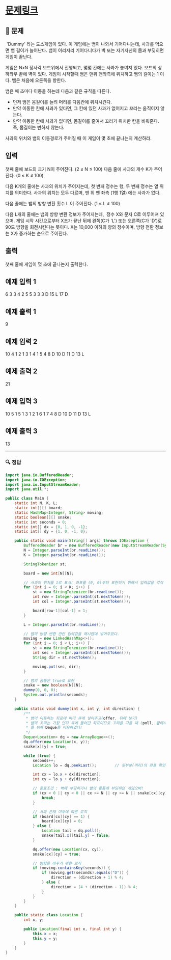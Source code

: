 # [문제링크](https://www.acmicpc.net/problem/3190)

## 📝 문제

 'Dummy' 라는 도스게임이 있다. 이 게임에는 뱀이 나와서 기어다니는데, 사과를 먹으면 뱀 길이가 늘어난다. 뱀이 이리저리 기어다니다가 벽 또는 자기자신의 몸과 부딪히면 게임이 끝난다.

게임은 NxN 정사각 보드위에서 진행되고, 몇몇 칸에는 사과가 놓여져 있다. 보드의 상하좌우 끝에 벽이 있다. 게임이 시작할때 뱀은 맨위 맨좌측에 위치하고 뱀의 길이는 1 이다. 뱀은 처음에 오른쪽을 향한다.

뱀은 매 초마다 이동을 하는데 다음과 같은 규칙을 따른다.

-   먼저 뱀은 몸길이를 늘려 머리를 다음칸에 위치시킨다.
-   만약 이동한 칸에 사과가 있다면, 그 칸에 있던 사과가 없어지고 꼬리는 움직이지 않는다.
-   만약 이동한 칸에 사과가 없다면, 몸길이를 줄여서 꼬리가 위치한 칸을 비워준다. 즉, 몸길이는 변하지 않는다.

사과의 위치와 뱀의 이동경로가 주어질 때 이 게임이 몇 초에 끝나는지 계산하라.

## 입력

첫째 줄에 보드의 크기 N이 주어진다. (2 ≤ N ≤ 100) 다음 줄에 사과의 개수 K가 주어진다. (0 ≤ K ≤ 100)

다음 K개의 줄에는 사과의 위치가 주어지는데, 첫 번째 정수는 행, 두 번째 정수는 열 위치를 의미한다. 사과의 위치는 모두 다르며, 맨 위 맨 좌측 (1행 1열) 에는 사과가 없다.

다음 줄에는 뱀의 방향 변환 횟수 L 이 주어진다. (1 ≤ L ≤ 100)

다음 L개의 줄에는 뱀의 방향 변환 정보가 주어지는데,  정수 X와 문자 C로 이루어져 있으며. 게임 시작 시간으로부터 X초가 끝난 뒤에 왼쪽(C가 'L') 또는 오른쪽(C가 'D')로 90도 방향을 회전시킨다는 뜻이다. X는 10,000 이하의 양의 정수이며, 방향 전환 정보는 X가 증가하는 순으로 주어진다.

## 출력

첫째 줄에 게임이 몇 초에 끝나는지 출력한다.

## 예제 입력 1 

6
3
3 4
2 5
5 3
3
3 D
15 L
17 D

## 예제 출력 1

9

## 예제 입력 2 

10
4
1 2
1 3
1 4
1 5
4
8 D
10 D
11 D
13 L

## 예제 출력 2 

21

## 예제 입력 3

10
5
1 5
1 3
1 2
1 6
1 7
4
8 D
10 D
11 D
13 L

## 예제 출력 3 

13

---

### 🔍 정답

```java
import java.io.BufferedReader;
import java.io.IOException;
import java.io.InputStreamReader;
import java.util.*;

public class Main {
    static int N, K, L;
    static int[][] board;
    static HashMap<Integer, String> moving;
    static boolean[][] snake;
    static int seconds = 0;
    static int[] dx = {0, 1, 0, -1};
    static int[] dy = {1, 0, -1, 0};

    public static void main(String[] args) throws IOException {
        BufferedReader br = new BufferedReader(new InputStreamReader(System.in));
        N = Integer.parseInt(br.readLine());
        K = Integer.parseInt(br.readLine());

        StringTokenizer st;

        board = new int[N][N];

        // 사과의 위치를 1로 표시! 좌표를 (0, 0)부터 표현하기 위해서 입력값을 각각 -1 해주었다.
        for (int i = 0; i < K; i++) {
            st = new StringTokenizer(br.readLine());
            int row = Integer.parseInt(st.nextToken());
            int col = Integer.parseInt(st.nextToken());

            board[row-1][col-1] = 1;
        }

        L = Integer.parseInt(br.readLine());

        // 뱀의 방향 변환 관련 입력값을 해시맵에 넣어주었다.
        moving = new LinkedHashMap<>();
        for (int i = 0; i < L; i++) {
            st = new StringTokenizer(br.readLine());
            int sec = Integer.parseInt(st.nextToken());
            String dir = st.nextToken();

            moving.put(sec, dir);
        }

        // 뱀의 몸통은 true로 표현
        snake = new boolean[N][N];
        dummy(0, 0, 0);
        System.out.println(seconds);
    }

    public static void dummy(int x, int y, int direction) {
        /**
         * 뱀이 이동하는 좌표에 따라 큐에 넣어주고(offer, 뒤에 넣기)
         * 뱀의 꼬리는 가장 먼저 큐에 들어간 좌표이므로 꼬리를 자를 때 (poll, 앞에서 빼기)
         * 를 위해 Deque를 이용하였다!
         */
        Deque<Location> dq = new ArrayDeque<>();
        dq.offer(new Location(x, y));
        snake[x][y] = true;

        while (true) {
            seconds++;
            Location lo = dq.peekLast();        // 뒷부분(머리)의 좌표 확인

            int cx = lo.x + dx[direction];
            int cy = lo.y + dy[direction];

            // 종료조건 : 벽에 부딪히거나 뱀의 몸통에 부딪히면 게임오버!
            if (cx < 0 || cy < 0 || cx >= N || cy >= N || snake[cx][cy]) {
                break;
            }

            // 사과 존재 여부에 따른 로직
            if (board[cx][cy] == 1) {
                board[cx][cy] = 0;
            } else {
                Location tail = dq.poll();
                snake[tail.x][tail.y] = false;
            }

            dq.offer(new Location(cx, cy));
            snake[cx][cy] = true;

            // 방향을 바꾸기 위한 로직
            if (moving.containsKey(seconds)) {
                if (moving.get(seconds).equals("D")) {
                    direction = (direction + 1) % 4;
                } else {
                    direction = (4 + (direction - 1)) % 4;
                }
            }
        }
    }

    public static class Location {
        int x, y;

        public Location(final int x, final int y) {
            this.x = x;
            this.y = y;
        }
    }
}
```
